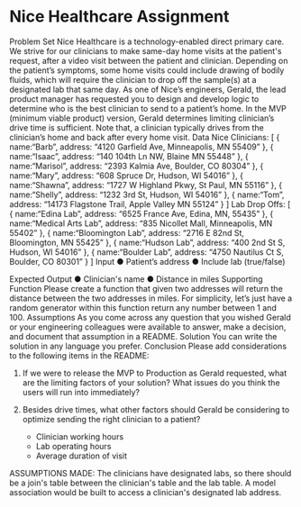 # Nice Healthcare Assignment
 
Problem Set
Nice Healthcare is a technology-enabled direct primary care. We strive for our clinicians to make
same-day home visits at the patient's request, after a video visit between the patient and
clinician.
Depending on the patient’s symptoms, some home visits could include drawing of bodily fluids,
which will require the clinician to drop off the sample(s) at a designated lab that same day.
As one of Nice’s engineers, Gerald, the lead product manager has requested you to design and
develop logic to determine who is the best clinician to send to a patient’s home. In the MVP
(minimum viable product) version, Gerald determines limiting clinician’s drive time is sufficient.
Note that, a clinician typically drives from the clinician’s home and back after every home visit.
Data
Nice Clinicians:
[
{ name:“Barb”, address: “4120 Garfield Ave, Minneapolis, MN 55409” },
{ name:“Isaac”, address: “140 104th Ln NW, Blaine MN 55448” },
{ name:“Marisol”, address: “2393 Kalmia Ave, Boulder, CO 80304” },
{ name:“Mary”, address: “608 Spruce Dr, Hudson, WI 54016” },
{ name:“Shawna”, address: “1727 W Highland Pkwy, St Paul, MN 55116” },
{ name:“Shelly”, address: “1232 3rd St, Hudson, WI 54016” },
{ name:“Tom”, address: “14173 Flagstone Trail, Apple Valley MN 55124” }
]
Lab Drop Offs:
[
{ name:“Edina Lab”, address: “6525 France Ave, Edina, MN, 55435” },
{ name:“Medical Arts Lab”, address: “835 Nicollet Mall, Minneapolis, MN 55402” },
{ name:“Bloomington Lab”, address: “2716 E 82nd St, Bloomington, MN 55425” },
{ name:“Hudson Lab”, address: “400 2nd St S, Hudson, WI 54016” },
{ name:“Boulder Lab”, address: “4750 Nautilus Ct S, Boulder, CO 80301” }
]
Input
● Patient’s address
● Include lab (true/false)



Expected Output
● Clinician's name
● Distance in miles
Supporting Function
Please create a function that given two addresses will return the distance between the two
addresses in miles. For simplicity, let’s just have a random generator within this function return
any number between 1 and 100.
Assumptions
As you come across any question that you wished Gerald or your engineering colleagues were
available to answer, make a decision, and document that assumption in a README.
Solution
You can write the solution in any language you prefer.
Conclusion
Please add considerations to the following items in the README:
1. If we were to release the MVP to Production as Gerald requested, what are the limiting
factors of your solution? What issues do you think the users will run into immediately?

2. Besides drive times, what other factors should Gerald be considering to optimize
sending the right clinician to a patient?

    - Clinician working hours
    - Lab operating hours
    - Average duration of visit


ASSUMPTIONS MADE: 
The clinicians have designated labs, so there should be a join's table between the clinician's table and the lab table. A model association would be built to access a clinician's designated lab address.
